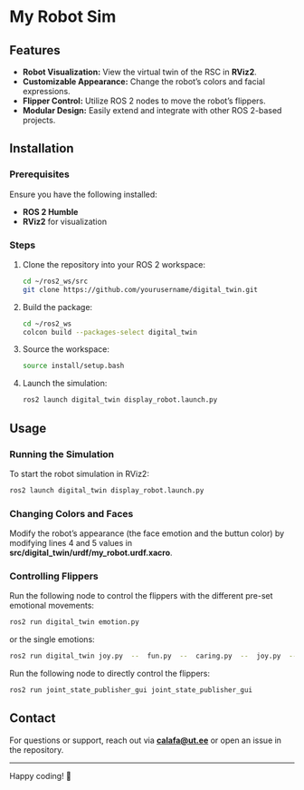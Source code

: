 # My Robot Sim

## Features

- **Robot Visualization:** View the virtual twin of the RSC in **RViz2**.
- **Customizable Appearance:** Change the robot’s colors and facial expressions.
- **Flipper Control:** Utilize ROS 2 nodes to move the robot’s flippers.
- **Modular Design:** Easily extend and integrate with other ROS 2-based projects.

## Installation

### Prerequisites

Ensure you have the following installed:

- **ROS 2 Humble**
- **RViz2** for visualization

### Steps

1. Clone the repository into your ROS 2 workspace:
   ```sh
   cd ~/ros2_ws/src
   git clone https://github.com/yourusername/digital_twin.git
   ```
2. Build the package:
   ```sh
   cd ~/ros2_ws
   colcon build --packages-select digital_twin
   ```
3. Source the workspace:
   ```sh
   source install/setup.bash
   ```
4. Launch the simulation:
   ```sh
   ros2 launch digital_twin display_robot.launch.py
   ```

## Usage

### Running the Simulation

To start the robot simulation in RViz2:

```sh
ros2 launch digital_twin display_robot.launch.py
```

### Changing Colors and Faces

Modify the robot’s appearance (the face emotion and the buttun color) by modifying lines 4 and 5 values in **src/digital_twin/urdf/my_robot.urdf.xacro**.

### Controlling Flippers

Run the following node to control the flippers with the different pre-set emotional movements:

```sh
ros2 run digital_twin emotion.py
```

or the single emotions:

```sh
ros2 run digital_twin joy.py  --  fun.py  --  caring.py  --  joy.py  --  anger.py  --  surprise.py  --  neutral.py
```

Run the following node to directly control the flippers:

```sh
ros2 run joint_state_publisher_gui joint_state_publisher_gui
```

## Contact

For questions or support, reach out via [**c**](mailto\:your.email@example.com)[**alafa@ut.ee**](mailto\:alafa@ut.ee) or open an issue in the repository.

---

Happy coding! 🚀


